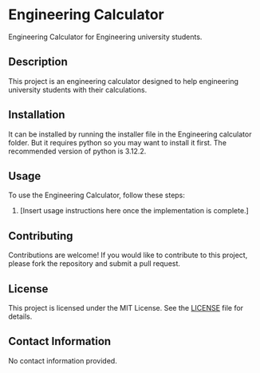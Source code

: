 # Engineering Calculator

Engineering Calculator for Engineering university students.

## Description

This project is an engineering calculator designed to help engineering university students with their calculations.

## Installation

It can be installed by running the installer file in the Engineering calculator folder. 
But it requires python so you may want to install it first. The recommended version of python is 3.12.2.

## Usage

To use the Engineering Calculator, follow these steps:
1. [Insert usage instructions here once the implementation is complete.]

## Contributing

Contributions are welcome! If you would like to contribute to this project, please fork the repository and submit a pull request.

## License

This project is licensed under the MIT License. See the [LICENSE](LICENSE) file for details.

## Contact Information

No contact information provided.
